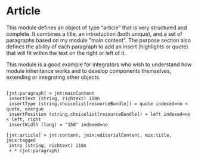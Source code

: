 Article
=======

This module defines an object of type “article” that is very structured and complete. It combines a title, an 
introduction (both unique), and a set of paragraphs based on my module "main content". The purpose 
section also defines the ability of each paragraph to add an insert (highlights or quote) that will fit within the 
text on the right or left of it. 
 
This module is a good example for integrators who wish to understand how module inheritance works and 
to develop components themselves, extending or integrating other objects. 


<pre><code> 
[jnt:paragraph] &gt; jnt:mainContent 
 insertText (string, richtext) i18n 
 insertType (string,choicelist[resourceBundle]) = quote indexed=no &lt; quote, exergue 
 insertPosition (string,choicelist[resourceBundle]) = left indexed=no &lt; left, right 
 insertWidth (long) = "150" indexed=no 
 
[jnt:article] &gt; jnt:content, jmix:editorialContent, mix:title, jmix:tagged 
 intro (string, richtext) i18n 
 + * (jnt:paragraph) 
</code></pre>
